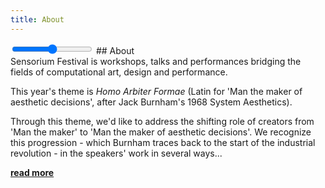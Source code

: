 ```yaml
---
title: About
---
```


<input type="range" class="slider count"         oninput="set_state('count', this.value)" onchange="set_state('count', this.value)">
## About

<div class="f3">
Sensorium Festival is workshops, talks and performances bridging the fields of computational art, design and performance.
</div>

This year's theme is _Homo Arbiter Formae_ (Latin for 'Man the maker of aesthetic decisions', after Jack Burnham's 1968 System Aesthetics).

Through this theme, we'd like to address the shifting role of creators from 'Man the maker' to 'Man the maker of aesthetic decisions'. We recognize this progression - which Burnham traces back to the start of the industrial revolution - in the speakers' work in several ways...


**[read more](/about)**